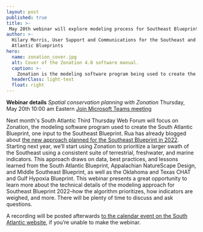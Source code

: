 ```yaml
---
layout: post
published: true
title: >-
 May 20th webinar will explore modeling process for Southeast Blueprint 2022
author: >-
  Hilary Morris, User Support and Communications for the Southeast and South
  Atlantic Blueprints
hero:
  name: zonation_cover.jpg
  alt: Cover of the Zonation 4.0 software manual.
  caption: >-
    Zonation is the modeling software program being used to create the 2022 Southeast Blueprint.
  headerClass: light-text
  float: right
---
```

**Webinar details**
_Spatial conservation planning with Zonation_
Thursday, May 20th
10:00 am Eastern
[Join Microsoft Teams meeting](https://teams.microsoft.com/l/meetup-join/19%3ameeting_MjliZmYyN2EtOWY1Yi00N2FjLTkyOTYtZWRiNTJkNjAyNGIy%40thread.v2/0?context=%7b%22Tid%22%3a%220693b5ba-4b18-4d7b-9341-f32f400a5494%22%2c%22Oid%22%3a%22765228b1-d0d0-4438-812e-51cbb57819f1%22%7d)

Next month's South Atlantic Third Thursday Web Forum will focus on Zonation, the modeling software program used to create the South Atlantic Blueprint, one input to the Southeast Blueprint. Rua has already blogged about [the new approach planned for the Southeast Blueprint in 2022](http://secassoutheast.org/2021/03/12/New-approach-to-Southeast-Blueprint-in-2022.html). Starting next year, we’ll start using Zonation to prioritize a larger swath of the Southeast using a consistent suite of terrestrial, freshwater, and marine indicators. This approach draws on data, best practices, and lessons learned from the South Atlantic Blueprint, Appalachian NatureScape Design, and Middle Southeast Blueprint, as well as the Oklahoma and Texas CHAT and Gulf Hypoxia Blueprint. This webinar presents a great opportunity to learn more about the technical details of the modeling approach for Southeast Blueprint 2022–how the algorithm prioritizes, how indicators are weighed, and more. There will be plenty of time to discuss and ask questions.<!--more-->

A recording will be posted afterwards [to the calendar event on the South Atlantic website](https://www.southatlanticlcc.org/event/spatial-conservation-planning-with-zonation/), if you’re unable to make the webinar.
